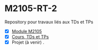 # M2105-RT-2
Repository pour travaux liés aux TDs et TPs

- [x] [Module M2105](http://slamwi.kobject.net/php-rt/cours/)
- [x] [Cours, TDs et TPs](http://slamwi.kobject.net/php-rt/)
- [x] Projet (à venir)
.